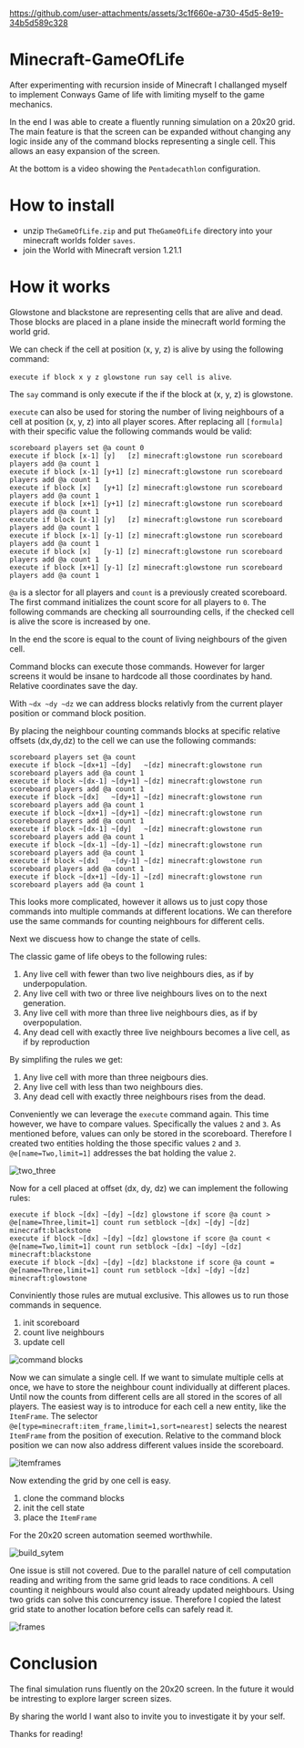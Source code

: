 https://github.com/user-attachments/assets/3c1f660e-a730-45d5-8e19-34b5d589c328

# Minecraft-GameOfLife

After experimenting with recursion inside of Minecraft I challanged myself to implement Conways Game of life with limiting myself to the game mechanics. 

In the end I was able to create a fluently running simulation on a 20x20 grid.
The main feature is that the screen can be expanded without changing any logic inside any of the command blocks representing a single cell.
This allows an easy expansion of the screen.

At the bottom is a video showing the `Pentadecathlon` configuration. 

# How to install
- unzip `TheGameOfLife.zip` and put `TheGameOfLife` directory into your minecraft worlds folder `saves`.
- join the World with Minecraft version 1.21.1

# How it works 

Glowstone and blackstone are representing cells that are alive and dead.
Those blocks are placed in a plane inside the minecraft world forming the world grid.

We can check if the cell at position (x, y, z) is alive by using the following command:

`execute if block x y z glowstone run say cell is alive`.

The `say` command is only execute if the if the block at (x, y, z) is glowstone.


`execute` can also be used for storing the number of living neighbours of a cell at position (x, y, z) into all player scores.
After replacing all `[formula]` with their specific value the following commands would be valid: 

```
scoreboard players set @a count 0
execute if block [x-1] [y]   [z] minecraft:glowstone run scoreboard players add @a count 1
execute if block [x-1] [y+1] [z] minecraft:glowstone run scoreboard players add @a count 1
execute if block [x]   [y+1] [z] minecraft:glowstone run scoreboard players add @a count 1
execute if block [x+1] [y+1] [z] minecraft:glowstone run scoreboard players add @a count 1
execute if block [x-1] [y]   [z] minecraft:glowstone run scoreboard players add @a count 1
execute if block [x-1] [y-1] [z] minecraft:glowstone run scoreboard players add @a count 1
execute if block [x]   [y-1] [z] minecraft:glowstone run scoreboard players add @a count 1
execute if block [x+1] [y-1] [z] minecraft:glowstone run scoreboard players add @a count 1
```

`@a` is a slector for all players and `count` is a previously created scoreboard.
The first command initializes the count score for all players to `0`.
The following commands are checking all sourrounding cells, if the checked cell is alive the score is increased by one.

In the end the score is equal to the count of living neighbours of the given cell.


Command blocks can execute those commands.
However for larger screens it would be insane to hardcode all those coordinates by hand.
Relative coordinates save the day.

With `~dx ~dy ~dz` we can address blocks relativly from the current player position or command block position.

By placing the neighbour counting commands blocks at specific relative offsets (dx,dy,dz) to the cell we can use the following commands:

```
scoreboard players set @a count
execute if block ~[dx+1] ~[dy]   ~[dz] minecraft:glowstone run scoreboard players add @a count 1
execute if block ~[dx-1] ~[dy+1] ~[dz] minecraft:glowstone run scoreboard players add @a count 1
execute if block ~[dx]   ~[dy+1] ~[dz] minecraft:glowstone run scoreboard players add @a count 1
execute if block ~[dx+1] ~[dy+1] ~[dz] minecraft:glowstone run scoreboard players add @a count 1
execute if block ~[dx-1] ~[dy]   ~[dz] minecraft:glowstone run scoreboard players add @a count 1
execute if block ~[dx-1] ~[dy-1] ~[dz] minecraft:glowstone run scoreboard players add @a count 1
execute if block ~[dx]   ~[dy-1] ~[dz] minecraft:glowstone run scoreboard players add @a count 1
execute if block ~[dx+1] ~[dy-1] ~[zd] minecraft:glowstone run scoreboard players add @a count 1
```

This looks more complicated, however it allows us to just copy those commands into multiple commands at different locations.
We can therefore use the same commands for counting neighbours for different cells.


Next we discuess how to change the state of cells.

The classic game of life obeys to the following rules:
1. Any live cell with fewer than two live neighbours dies, as if by underpopulation.
2. Any live cell with two or three live neighbours lives on to the next generation.
3. Any live cell with more than three live neighbours dies, as if by overpopulation.
4. Any dead cell with exactly three live neighbours becomes a live cell, as if by reproduction

By simplifing the rules we get:
1. Any live cell with more than three neigbours dies.
2. Any live cell with less than two neighbours dies.
3. Any dead cell with exactly three neighbours rises from the dead.

Conveniently we can leverage the `execute` command again.
This time however, we have to compare values. 
Specifically the values `2` and `3`.
As mentioned before, values can only be stored in the scoreboard.
Therefore I created two entities holding the those specific values `2` and `3`.
`@e[name=Two,limit=1]` addresses the bat holding the value `2`.

![two_three](https://github.com/user-attachments/assets/c02f664d-c180-4aa7-882e-38841f6dc241)

Now for a cell placed at offset (dx, dy, dz) we can implement the following rules:

```
execute if block ~[dx] ~[dy] ~[dz] glowstone if score @a count > @e[name=Three,limit=1] count run setblock ~[dx] ~[dy] ~[dz] minecraft:blackstone
execute if block ~[dx] ~[dy] ~[dz] glowstone if score @a count < @e[name=Two,limit=1] count run setblock ~[dx] ~[dy] ~[dz] minecraft:blackstone
execute if block ~[dx] ~[dy] ~[dz] blackstone if score @a count = @e[name=Three,limit=1] count run setblock ~[dx] ~[dy] ~[dz] minecraft:glowstone
```

Conviniently those rules are mutual exclusive.
This allowes us to run those commands in sequence.

1. init scoreboard
2. count live neighbours
3. update cell

![command blocks](https://github.com/user-attachments/assets/4972ce82-be88-4a60-ad73-dd13b212173f)

Now we can simulate a single cell.
If we want to simulate multiple cells at once, we have to store the neighbour count individually at different places.
Until now the counts from different cells are all stored in the scores of all players.
The easiest way is to introduce for each cell a new entity, like the `ItemFrame`.
The selector `@e[type=minecraft:item_frame,limit=1,sort=nearest]` selects the nearest `ItemFrame` from the position of execution.
Relative to the command block position we can now also address different values inside the scoreboard.

![itemframes](https://github.com/user-attachments/assets/1940732c-f6f0-44e9-9486-f0efcdda5b0c)

Now extending the grid by one cell is easy.
1. clone the command blocks
2. init the cell state
3. place the `ItemFrame`

For the 20x20 screen automation seemed worthwhile.

![build_sytem](https://github.com/user-attachments/assets/7eb0baf7-caca-437e-b1c5-0093e53f5417)

One issue is still not covered.
Due to the parallel nature of cell computation reading and writing from the same grid leads to race conditions.
A cell counting it neighbours would also count already updated neighbours.
Using two grids can solve this concurrency issue.
Therefore I copied the latest grid state to another location before cells can safely read it.

![frames](https://github.com/user-attachments/assets/508d8e13-f942-42e6-822d-23950db3f063)


# Conclusion

The final simulation runs fluently on the 20x20 screen.
In the future it would be intresting to explore larger screen sizes.

By sharing the world I want also to invite you to investigate it by your self.

Thanks for reading!
